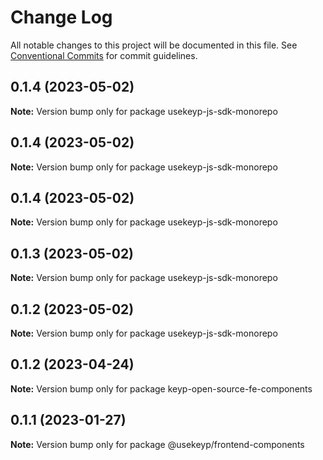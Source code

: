 # Change Log

All notable changes to this project will be documented in this file.
See [Conventional Commits](https://conventionalcommits.org) for commit guidelines.

## 0.1.4 (2023-05-02)

**Note:** Version bump only for package usekeyp-js-sdk-monorepo





## 0.1.4 (2023-05-02)

**Note:** Version bump only for package usekeyp-js-sdk-monorepo





## 0.1.4 (2023-05-02)

**Note:** Version bump only for package usekeyp-js-sdk-monorepo





## 0.1.3 (2023-05-02)

**Note:** Version bump only for package usekeyp-js-sdk-monorepo





## 0.1.2 (2023-05-02)

**Note:** Version bump only for package usekeyp-js-sdk-monorepo





## 0.1.2 (2023-04-24)

**Note:** Version bump only for package keyp-open-source-fe-components





## 0.1.1 (2023-01-27)

**Note:** Version bump only for package @usekeyp/frontend-components
